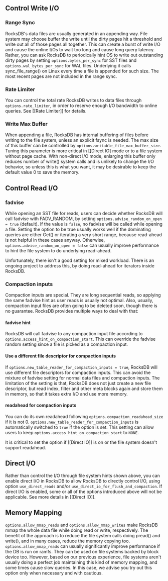 ## Control Write I/O
### Range Sync
RocksDB's data files are usually generated in an appending way. File system may choose buffer the write until the dirty pages hit a threshold and write out all of those pages all together. This can create a burst of write I/O and cause the online I/Os to wait too long and cause long query latency. Rather, you can ask RocksDB to periodically hint OS to write out outstanding dirty pages by setting `options.bytes_per_sync` for SST files and `options.wal_bytes_per_sync` for WAL files. Underlying it calls sync_file_range() on Linux every time a file is appended for such size. The most recent pages are not included in the range sync.

### Rate Limiter
You can control the total rate RocksDB writes to data files through `options.rate_limiter`, in order to reserve enough I/O bandwidth to online queries. See [[Rate Limiter]] for details.

### Write Max Buffer
When appending a file, RocksDB has internal buffering of files before writing to the file system, unless an explicit fsync is needed. The max size of this buffer can be controlled by `options.writable_file_max_buffer_size`. Tuning this parameter is more critical in [[Direct IO] mode or to a file system without page cache. With non-direct I/O mode, enlarging this buffer only reduces number of write() system calls and is unlikely to change the I/O behavior, so unless this is what you want, it may be desirable to keep the default value 0 to save the memory.

## Control Read I/O
### fadvise
While opening an SST file for reads, users can decide whether RocksDB will call fadvise with FADV_RANDOM, by setting `options.advise_random_on_open = true` (default). If the value is `false`, no fadvise will be called while opening a file. Setting the option to be true usually works well if the dominating queries are either Get() or iterating a very short range, because read-ahead is not helpful in these cases anyway. Otherwise, `options.advise_random_on_open = false` can usually improve performance to hint the file system to do underlying read-ahead.

Unfortunately, there isn't a good setting for mixed workload. There is an ongoing project to address this, by doing read-ahead for iterators inside RocksDB.

### Compaction inputs
Compaction inputs are special. They are long sequential reads, so applying the same fadvise hint as user reads is usually not optimal. Also, usually, compaction input files are often going to be deleted soon, though there is no guarantee. RocksDB provides multiple ways to deal with that:

#### fadvise hint
RocksDB will call fadvise to any compaction input file according to `options.access_hint_on_compaction_start`. This can override the fadvise random setting since a file is picked as a compaction input.

#### Use a different file descriptor for compaction inputs
If `options.new_table_reader_for_compaction_inputs = true`, RocksDB will use different file descriptors for compaction inputs. This can avoid the mixture of fadvise setting for normal data files and compaction inputs. The limitation of the setting is that, RocksDB does not just create a new file descriptor, but read index, filter and other meta blocks again and store them in memory, so that it takes extra I/O and use more memory.

#### readahead for compaction inputs
You can do its own readahead following `options.compaction_readahead_size` if it is not 0. `options.new_table_reader_for_compaction_inputs` is automatically switched to `true` if the option is set. This setting can allow users to keep `options.access_hint_on_compaction_start` to `NONE`.

It is critical to set the option if [[Direct IO]] is on or the file system doesn't support readahead.

## Direct I/O
Rather than control the I/O through file system hints shown above, you can enable direct I/O in RocksDB to allow RocksDB to directly control I/O, using option `use_direct_reads` and/or `use_direct_io_for_flush_and_compaction`. If direct I/O is enabled, some or all of the options introduced above will not be applicable. See more details in [[Direct IO]].

## Memory Mapping
`options.allow_mmap_reads` and `options.allow_mmap_writes` make RocksDB mmap the whole data file while doing read or write, respectively. The benefit of the approach is to reduce the file system calls doing pread() and write(), and in many cases, reduce the memory copying too. `options.allow_mmap_reads` can usually significantly improve performance if the DB is run on ramfs. They can be used on file systems backed by block device too. However, based on our previous experience, file systems aren't usually doing a perfect job maintaining this kind of memory mapping, and some times cause slow queries. In this case, we advise you try out this option only when necessary and with cautious. 
